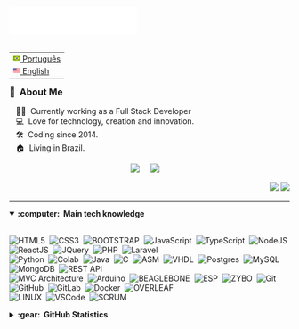 <img src="images/svg/header_en.svg"></img>

<table align="right">
 <tr><td><a href="#"><img src="images/br-flag.png" height="13"> Português</a></td></tr>
 <tr><td><a href="#"><img src="images/us-flag.png" height="13"> English</a></td></tr>
</table>

### :space_invader: &nbsp;About Me

&nbsp;&nbsp;&nbsp;:technologist: &nbsp;Currently working as a Full Stack Developer\
&nbsp;&nbsp;&nbsp;:computer: &nbsp;Love for technology, creation and innovation.\
&nbsp;&nbsp;&nbsp;:hammer_and_wrench: &nbsp;Coding since 2014.\
&nbsp;&nbsp;&nbsp;:house: &nbsp;Living in Brazil.

<p align="center">
  <a target="_blank" href="mailto:davidamurim7@gmail.com"><img src="https://img.shields.io/badge/gmail-%23D14836.svg?&style=for-the-badge&logo=gmail&logoColor=white" /></a>&nbsp;&nbsp;&nbsp;&nbsp;
  <a target="_blank" href="https://www.linkedin.com/in/david-amurim-65a94b117/"><img src="https://img.shields.io/badge/linkedin-%230077B5.svg?&style=for-the-badge&logo=linkedin&logoColor=white" /></a>&nbsp;&nbsp;&nbsp;&nbsp;
</p>

<p align="right">
<img src="https://komarev.com/ghpvc/?username=davidamurim7&style=plastic&label=Views"/>
<img src="https://badges.pufler.dev/visits/davidamurim7/davidamurim7?color=black&logo=github"/>
</p>

<hr/>

<details open>
  <summary><b>:computer: &nbsp;Main tech knowledge</b></summary>
  <br/>

![HTML5](https://img.shields.io/badge/HTML5-E34F26.svg?&style=flat&logo=html5&logoColor=white)&nbsp;
![CSS3](https://img.shields.io/badge/CSS3-%231572B6.svg?&style=flat&logo=css3&logoColor=white)&nbsp;
![BOOTSTRAP](https://img.shields.io/badge/BOOTSTRAP-553c7b.svg?&style=flat&logo=bootstrap&logoColor=white)&nbsp;
![JavaScript](https://img.shields.io/badge/JAVASCRIPT-323330.svg?&style=flat&logo=javascript&logoColor=%23F7DF1E)&nbsp;
![TypeScript](https://img.shields.io/badge/TYPESCRIPT-%23007ACC.svg?&style=flat&logo=typescript&logoColor=white)&nbsp;
![NodeJS](https://img.shields.io/badge/NODEJS-339933.svg?&style=flat&logo=node.js&logoColor=white)&nbsp;
![ReactJS](https://img.shields.io/badge/REACTJS-000.svg?&style=flat&logo=react&logoColor=#5ed3f3)&nbsp;
![JQuery](https://img.shields.io/badge/JQUERY-0769AD.svg?&style=flat&logo=jquery&logoColor=white)&nbsp;
![PHP](https://img.shields.io/badge/PHP-777BB4.svg?&style=flat&logo=php&logoColor=white)&nbsp;
![Laravel](https://img.shields.io/badge/LARAVEL-000.svg?&style=flat&logo=laravel&logoColor=red)&nbsp;\
![Python](https://img.shields.io/badge/PYTHON-323330.svg?&style=flat&logo=python&logoColor=%23F7DF1E)&nbsp;
![Colab](https://img.shields.io/badge/COLAB-555.svg?&style=flat&logo=&logoColor=%23F7DF1E)&nbsp;
![Java](https://img.shields.io/badge/JAVA-eee.svg?&style=flat&logo=java&logoColor=red)&nbsp;
![C](https://img.shields.io/badge/C/C++-blue.svg?&style=flat&logo=c&logoColor=white)&nbsp;
![ASM](https://img.shields.io/badge/ASM-2d51a8.svg?&style=flat&logo=&logoColor=%23F7DF1E)&nbsp;
![VHDL](https://img.shields.io/badge/VHDL-333.svg?&style=flat&logo=&logoColor=%23F7DF1E)&nbsp;
![Postgres](https://img.shields.io/badge/POSTGRES-%23316192.svg?&style=flat&logo=postgresql&logoColor=white)&nbsp;
![MySQL](https://img.shields.io/badge/MYSQL-4479A1.svg?&style=flat&logo=mysql&logoColor=white)&nbsp;
![MongoDB](https://img.shields.io/badge/MONGODB-47A248.svg?&style=flat&logo=mongodb&logoColor=white)&nbsp;
![REST API](https://img.shields.io/badge/REST-02569B.svg?&style=flat&logo=rest&logoColor=white)&nbsp;\
![MVC Architecture](https://img.shields.io/badge/MVC-888888.svg?&style=flat&logoColor=white)&nbsp;
![Arduino](https://img.shields.io/badge/ARDUINO-0e9ca1.svg?&style=flat&logo=arduino&logoColor=white)&nbsp;
![BEAGLEBONE](https://img.shields.io/badge/BEAGLEBONE-brown.svg?&style=flat&logo=&logoColor=%23F7DF1E)&nbsp;
![ESP](https://img.shields.io/badge/ESP-000.svg?&style=flat&logo=&logoColor=%23F7DF1E)&nbsp;
![ZYBO](https://img.shields.io/badge/ZYBO-339933.svg?&style=flat&logo=&logoColor=%23F7DF1E)&nbsp;
![Git](https://img.shields.io/badge/GIT-%23F05033.svg?&style=flat&logo=git&logoColor=white)&nbsp;
![GitHub](https://img.shields.io/badge/GITHUB-%23121011.svg?&style=flat&logo=github&logoColor=white)&nbsp;
![GitLab](https://img.shields.io/badge/GITLAB-%23181717.svg?&style=flat&logo=gitlab&logoColor=white)&nbsp;
![Docker](https://img.shields.io/badge/DOCKER-2496ED.svg?&style=flat&logo=docker&logoColor=white)&nbsp;
![OVERLEAF](https://img.shields.io/badge/OVERLEAF-46a247.svg?&style=flat&logo=overleaf&logoColor=white)&nbsp;\
![LINUX](https://img.shields.io/badge/LINUX-FCC624?style=flat-square&logo=linux&logoColor=black)&nbsp;
![VSCode](https://img.shields.io/badge/VSCODE-007ACC.svg?&style=flat&logo=visual-studio-code)&nbsp;
![SCRUM](https://img.shields.io/badge/SCRUM-6DB33F.svg?&style=flat&logo=ddd&logoColor=white)&nbsp;

</details>

<details>
  <summary><b>:gear: &nbsp;GitHub Statistics</b></summary>
  <br/>
    <p align="center">
        <img height="137px" src="https://github-readme-streak-stats.herokuapp.com/?user=davidamurim7&hide_border=true&theme=nightowl" />
    </p>
    <p align="center">
        <img height="137px" src="https://github-readme-stats.vercel.app/api?username=davidamurim7&hide_title=true&hide_border=true&show_icons=true&include_all_commits=true&count_private=true&line_height=21&theme=nightowl" /> <img height="137px" src="https://github-readme-stats.vercel.app/api/top-langs/?username=davidamurim7&hide=html&hide_title=true&hide_border=true&layout=compact&langs_count=8&theme=nightowl" />
    </p>
</details>
